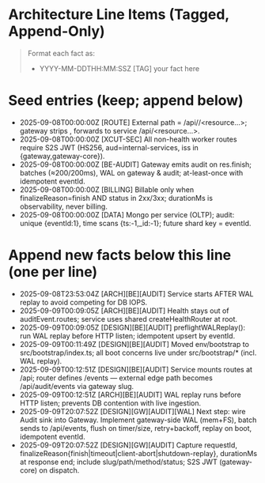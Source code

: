 # Architecture Line Items (Tagged, Append-Only)

> Format each fact as:
>
> - YYYY-MM-DDTHH:MM:SSZ [TAG] your fact here

# Seed entries (keep; append below)

- 2025-09-08T00:00:00Z [ROUTE] External path = /api/<slug>/<resource…>; gateway strips <slug>, forwards to service /api/<resource…>.
- 2025-09-08T00:00:00Z [XCUT-SEC] All non-health worker routes require S2S JWT (HS256, aud=internal-services, iss in {gateway,gateway-core}).
- 2025-09-08T00:00:00Z [BE-AUDIT] Gateway emits audit on res.finish; batches (≈200/200ms), WAL on gateway & audit; at-least-once with idempotent eventId.
- 2025-09-08T00:00:00Z [BILLING] Billable only when finalizeReason=finish AND status in 2xx/3xx; durationMs is observability, never billing.
- 2025-09-08T00:00:00Z [DATA] Mongo per service (OLTP); audit: unique {eventId:1}, time scans {ts:-1,\_id:-1}; future shard key = eventId.

# Append new facts below this line (one per line)
- 2025-09-08T23:53:04Z [ARCH][BE][AUDIT] Service starts AFTER WAL replay to avoid competing for DB IOPS.
- 2025-09-09T00:09:05Z [ARCH][BE][AUDIT] Health stays out of auditEvent.routes; service uses shared createHealthRouter at root.
- 2025-09-09T00:09:05Z [DESIGN][BE][AUDIT] preflightWALReplay(): run WAL replay before HTTP listen; idempotent upsert by eventId.
- 2025-09-09T00:11:49Z [DESIGN][BE][AUDIT] Moved env/bootstrap to src/bootstrap/index.ts; all boot concerns live under src/bootstrap/* (incl. WAL replay).
- 2025-09-09T00:12:51Z [DESIGN][BE][AUDIT] Service mounts routes at /api; router defines /events — external edge path becomes /api/audit/events via gateway slug.
- 2025-09-09T00:12:51Z [ARCH][BE][AUDIT] WAL replay runs before HTTP listen; prevents DB contention with live ingestion.
- 2025-09-09T20:07:52Z [DESIGN][GW][AUDIT][WAL] Next step: wire Audit sink into Gateway. Implement gateway-side WAL (mem+FS), batch sends to /api/events, flush on timer/size, retry+backoff, replay on boot, idempotent eventId.
- 2025-09-09T20:07:52Z [DESIGN][GW][AUDIT] Capture requestId, finalizeReason{finish|timeout|client-abort|shutdown-replay}, durationMs at response end; include slug/path/method/status; S2S JWT (gateway-core) on dispatch.
